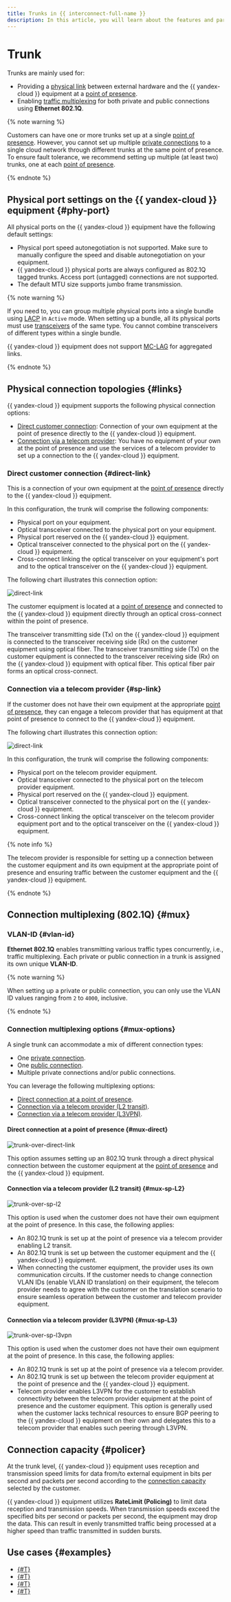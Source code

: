 ```yaml
---
title: Trunks in {{ interconnect-full-name }}
description: In this article, you will learn about the features and parameters of a trunk.
---
```


# Trunk 

Trunks are mainly used for:

* Providing a [physical link](#links) between external hardware and the {{ yandex-cloud }} equipment at a [point of presence](./pops.md).
* Enabling [traffic multiplexing](#mux) for both private and public connections using **Ethernet 802.1Q**. 

{% note warning %}

Customers can have one or more trunks set up at a single [point of presence](./pops.md). However, you cannot set up multiple [private connections](./priv-con.md) to a single cloud network through different trunks at the same point of presence. To ensure fault tolerance, we recommend setting up multiple (at least two) trunks, one at each [point of presence](./pops.md).


{% endnote %}

## Physical port settings on the {{ yandex-cloud }} equipment {#phy-port}

All physical ports on the {{ yandex-cloud }} equipment have the following default settings:

* Physical port speed autonegotiation is not supported. Make sure to manually configure the speed and disable autonegotiation on your equipment.
* {{ yandex-cloud }} physical ports are always configured as 802.1Q tagged trunks. Access port (untagged) connections are not supported.
* The default MTU size supports jumbo frame transmission.

{% note warning %}

If you need to, you can group multiple physical ports into a single bundle using [LACP](https://en.wikipedia.org/wiki/Link_aggregation#Link_Aggregation_Control_Protocol) in `Active` mode. When setting up a bundle, all its physical ports must use [transceivers](./transceivers.md) of the same type. You cannot combine transceivers of different types within a single bundle.

{{ yandex-cloud }} equipment does not support [MC-LAG](https://en.wikipedia.org/wiki/Multi-chassis_link_aggregation_group) for aggregated links.

{% endnote %}

## Physical connection topologies {#links}

{{ yandex-cloud }} equipment supports the following physical connection options:

* [Direct customer connection](#direct-link): Connection of your own equipment at the point of presence directly to the {{ yandex-cloud }} equipment.
* [Connection via a telecom provider](#sp-link): You have no equipment of your own at the point of presence and use the services of a telecom provider to set up a connection to the {{ yandex-cloud }} equipment.

### Direct customer connection {#direct-link}
This is a connection of your own equipment at the [point of presence](./pops.md) directly to the {{ yandex-cloud }} equipment.

In this configuration, the trunk will comprise the following components:

* Physical port on your equipment.
* Optical transceiver connected to the physical port on your equipment.
* Physical port reserved on the {{ yandex-cloud }} equipment.
* Optical transceiver connected to the physical port on the {{ yandex-cloud }} equipment.
* Cross-connect linking the optical transceiver on your equipment's port and to the optical transceiver on the {{ yandex-cloud }} equipment. 

The following chart illustrates this connection option:

![direct-link](../../_assets/interconnect/interconnect-phy-1.svg)

The customer equipment is located at a [point of presence](./pops.md) and connected to the {{ yandex-cloud }} equipment directly through an optical cross-connect within the point of presence.

The transceiver transmitting side (Tx) on the {{ yandex-cloud }} equipment is connected to the transceiver receiving side (Rx) on the customer equipment using optical fiber. The transceiver transmitting side (Tx) on the customer equipment is connected to the transceiver receiving side (Rx) on the {{ yandex-cloud }} equipment with optical fiber. This optical fiber pair forms an optical cross-connect.

### Connection via a telecom provider {#sp-link}

If the customer does not have their own equipment at the appropriate [point of presence](./pops.md), they can engage a telecom provider that has equipment at that point of presence to connect to the {{ yandex-cloud }} equipment. 

The following chart illustrates this connection option:

![direct-link](../../_assets/interconnect/interconnect-phy-2.svg)

In this configuration, the trunk will comprise the following components:

* Physical port on the telecom provider equipment.
* Optical transceiver connected to the physical port on the telecom provider equipment.
* Physical port reserved on the {{ yandex-cloud }} equipment.
* Optical transceiver connected to the physical port on the {{ yandex-cloud }} equipment.
* Cross-connect linking the optical transceiver on the telecom provider equipment port and to the optical transceiver on the {{ yandex-cloud }} equipment.

{% note info %}

The telecom provider is responsible for setting up a connection between the customer equipment and its own equipment at the appropriate point of presence and ensuring traffic between the customer equipment and the {{ yandex-cloud }} equipment.

{% endnote %}


## Connection multiplexing (802.1Q) {#mux}

### VLAN-ID {#vlan-id}

**Ethernet 802.1Q** enables transmitting various traffic types concurrently, i.e., traffic multiplexing. Each private or public connection in a trunk is assigned its own unique **VLAN-ID**.

{% note warning %}

When setting up a private or public connection, you can only use the VLAN ID values ranging from `2` to `4000`, inclusive.

{% endnote %}

### Connection multiplexing options {#mux-options}

A single trunk can accommodate a mix of different connection types:

* One [private connection](./priv-con.md).
* One [public connection](./pub-con.md).
* Multiple private connections and/or public connections.

You can leverage the following multiplexing options:

* [Direct connection at a point of presence](#mux-direct).
* [Connection via a telecom provider (L2 transit)](#mux-sp-L2).
* [Connection via a telecom provider (L3VPN)](#mux-sp-L3).

#### Direct connection at a point of presence {#mux-direct}

![trunk-over-direct-link](../../_assets/interconnect/interconnect-trn-1.svg)

This option assumes setting up an 802.1Q trunk through a direct physical connection between the customer equipment at the [point of presence](./pops.md) and the {{ yandex-cloud }} equipment.

#### Connection via a telecom provider (L2 transit) {#mux-sp-L2}

![trunk-over-sp-l2](../../_assets/interconnect/interconnect-trn-2.svg)

This option is used when the customer does not have their own equipment at the point of presence. In this case, the following applies:

* An 802.1Q trunk is set up at the point of presence via a telecom provider enabling L2 transit.
* An 802.1Q trunk is set up between the customer equipment and the {{ yandex-cloud }} equipment.
* When connecting the customer equipment, the provider uses its own communication circuits. If the customer needs to change connection VLAN IDs (enable VLAN ID translation) on their equipment, the telecom provider needs to agree with the customer on the translation scenario to ensure seamless operation between the customer and telecom provider equipment.


#### Connection via a telecom provider (L3VPN) {#mux-sp-L3}

![trunk-over-sp-l3vpn](../../_assets/interconnect/interconnect-trn-3.svg)

This option is used when the customer does not have their own equipment at the point of presence. In this case, the following applies:

* An 802.1Q trunk is set up at the point of presence via a telecom provider.
* An 802.1Q trunk is set up between the telecom provider equipment at the point of presence and the {{ yandex-cloud }} equipment.
* Telecom provider enables L3VPN for the customer to establish connectivity between the telecom provider equipment at the point of presence and the customer equipment. This option is generally used when the customer lacks technical resources to ensure BGP peering to the {{ yandex-cloud }} equipment on their own and delegates this to a telecom provider that enables such peering through L3VPN.


## Connection capacity {#policer}

At the trunk level, {{ yandex-cloud }} equipment uses reception and transmission speed limits for data from/to external equipment in bits per second and packets per second according to the [connection capacity](../pricing.md) selected by the customer. 

{{ yandex-cloud }} equipment utilizes **RateLimit (Policing)** to limit data reception and transmission speeds. When transmission speeds exceed the specified bits per second or packets per second, the equipment may drop the data. This can result in evenly transmitted traffic being processed at a higher speed than traffic transmitted in sudden bursts.


## Use cases {#examples}

* [{#T}](../tutorials/trunk-priv-add.md)
* [{#T}](../tutorials/trunk-pub-add.md)
* [{#T}](../tutorials/trunk-capacity-change.md)
* [{#T}](../tutorials/trunk-del.md)